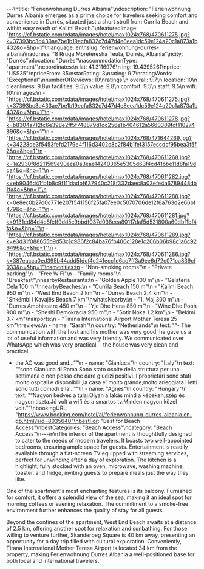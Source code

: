 ---\ntitle: "Ferienwohnung Durres Albania"\ndescription: "Ferienwohnung Durres Albania emerges as a prime choice for travelers seeking comfort and convenience in Durrës, situated just a short stroll from Currila Beach and within easy reach of Kallmi Beach."\nfeaturedImage: "https://cf.bstatic.com/xdata/images/hotel/max1024x768/470611275.jpg?k=37393bc3d433ae7be1b19ecfa832c7d47d4e8eea1dc59e124a20c1a873a1b432&o=&hp=1"\nlanguage: en\nslug: ferienwohnung-durres-albania\naddress: "8 Rruga Mbreteresha Teuta, Durrës, Albania"\ncity: "Durrës"\nlocation: "Durrës"\naccommodationType: "apartment"\ncoordinates:\n  lat: 41.3116976\n  lng: 19.4395261\nprice: "US$35"\npriceFrom: 35\nstarRating: 3\nrating: 9.7\nratingWords: "Exceptional"\nnumberOfReviews: 10\nratings:\n  overall: 9.7\n  location: 10\n  cleanliness: 9.8\n  facilities: 9.5\n  value: 9.8\n  comfort: 9.5\n  staff: 9.5\n  wifi: 10\nimages:\n  - "https://cf.bstatic.com/xdata/images/hotel/max1024x768/470611275.jpg?k=37393bc3d433ae7be1b19ecfa832c7d47d4e8eea1dc59e124a20c1a873a1b432&o=&hp=1"\n  - "https://cf.bstatic.com/xdata/images/hotel/max1024x768/470611278.jpg?k=b8304a712fc6e398e2ff5f748879d1dc256e1b404612a5660309fdf110274896&o=&hp=1"\n  - "https://cf.bstatic.com/xdata/images/hotel/max1024x768/471644269.jpg?k=34228de3f5453fefd2179e4f116d3402c8c2f84b1fef3157eccdcf95bea3f5f2&o=&hp=1"\n  - "https://cf.bstatic.com/xdata/images/hotel/max1024x768/470611268.jpg?k=1a2930f8d211569e90eea0a3eae14240365e5305d63f4cd41bbe11d8fa19dca4&o=&hp=1"\n  - "https://cf.bstatic.com/xdata/images/hotel/max1024x768/470611282.jpg?k=eb9046d41fb1b8c9f111dadbf637940c218f332daec8a03efe4a6789448db1fa&o=&hp=1"\n  - "https://cf.bstatic.com/xdata/images/hotel/max1024x768/470611288.jpg?k=0e8ec0b27d0c771e207f541156f25fa07ee0c5070706de12f6a763d2e66bf479&o=&hp=1"\n  - "https://cf.bstatic.com/xdata/images/hotel/max1024x768/470611281.jpg?k=9131ed84d4c8fcff9dd5c9bbdf037d038eea80117daf5d531800a60dbf1bf4fa&o=&hp=1"\n  - "https://cf.bstatic.com/xdata/images/hotel/max1024x768/470611289.jpg?k=e3d31f088655b9d53c1d986f2c84ba76fb400c128e1c206b06b98c1a6c926496&o=&hp=1"\n  - "https://cf.bstatic.com/xdata/images/hotel/max1024x768/470611286.jpg?k=387eacca0ed395b44add5fdcf4c241ecc1d6ac7ff3a9ee6d72c071ca839cf033&o=&hp=1"\namenities:\n  - "Non-smoking rooms"\n  - "Private parking"\n  - "Free WiFi"\n  - "Family rooms"\n  - "Breakfast"\nnearbyRestaurants:\n  - "Golden Apple 100 m"\n  - "Gelateria Cela 100 m"\nnearbyBeaches:\n  - "Currila Beach 150 m"\n  - "Kallmi Beach 950 m"\n  - "West End Beach 2 km"\n  - "Durres Beach 2.4 km"\n  - "Shkëmbi i Kavajës Beach 7 km"\nwhatsNearby:\n  - "1. Maj 300 m"\n  - "Durres Amphiteatre 450 m"\n  - "Yje Dhe Hena 850 m"\n  - "Wine Dhe Pooh 900 m"\n  - "Sheshi Demokracia 950 m"\n  - "Sotir Noka 1.2 km"\n  - "Bekimi 3.7 km"\nairports:\n  - "Tirana International Airport Mother Teresa 25 km"\nreviews:\n  - name: "Sarah"\n    country: "Netherlands"\n    text: "“- The communication with the host and his mother was very good, he gave us a lot of useful information and was very friendly. We communicated over WhatsApp which was very practical. - the house was very clean and practical
- the AC was good and...”"\n  - name: "Gianluca"\n    country: "Italy"\n    text: "“sono Gianluca di Roma Sono stato ospite della struttura per una settimana e non posso che dare giudizi positivi. I proprietari sono stati molto ospitali e disponibili ,la casa e' molto grande,molto arieggiata.i letti sono tutti comodi e la...”"\n  - name: "Agnes"\n    country: "Hungary"\n    text: "“Nagyon kedves a tulaj.Olyan a lakás mind a képeken,szép és nagyon tiszta.Jó volt a wifi és a smartos tv.Minden nagyon közel volt.”"\nbookingURL: "https://www.booking.com/hotel/al/ferienwohnung-durres-albania.en-gb.html?aid=8035640"\nbestFor: "Best for Beach Access"\nbestCategories: "Beach Access"\ncategory: "Beach Access"\n---\n\nThe interior of the apartment is thoughtfully designed to cater to the needs of modern travelers. It boasts two well-appointed bedrooms, ensuring ample space for guests. Entertainment is readily available through a flat-screen TV equipped with streaming services, perfect for unwinding after a day of exploration. The kitchen is a highlight, fully stocked with an oven, microwave, washing machine, toaster, and fridge, inviting guests to prepare meals just the way they like.

One of the apartment's most enchanting features is its balcony. Furnished for comfort, it offers a splendid view of the sea, making it an ideal spot for morning coffees or evening relaxation. The commitment to a smoke-free environment further enhances the quality of stay for all guests.

Beyond the confines of the apartment, West End Beach awaits at a distance of 2.5 km, offering another spot for relaxation and sunbathing. For those willing to venture further, Skanderbeg Square is 40 km away, presenting an opportunity for a day trip filled with cultural exploration. Conveniently, Tirana International Mother Teresa Airport is located 34 km from the property, making Ferienwohnung Durres Albania a well-positioned base for both local and international travelers.